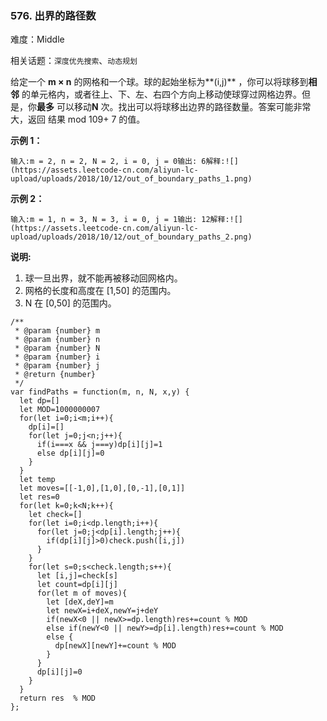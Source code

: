 ### 576. 出界的路径数

难度：Middle

相关话题：`深度优先搜索`、`动态规划`

给定一个 **m &times; n** 的网格和一个球。球的起始坐标为**(i,j)** ，你可以将球移到**相邻** 的单元格内，或者往上、下、左、右四个方向上移动使球穿过网格边界。但是，你**最多** 可以移动**N** 次。找出可以将球移出边界的路径数量。答案可能非常大，返回 结果 mod 109+ 7 的值。



**示例 1：** 

```
输入:m = 2, n = 2, N = 2, i = 0, j = 0输出: 6解释:![](https://assets.leetcode-cn.com/aliyun-lc-upload/uploads/2018/10/12/out_of_boundary_paths_1.png)
```
**示例 2：** 

```
输入:m = 1, n = 3, N = 3, i = 0, j = 1输出: 12解释:![](https://assets.leetcode-cn.com/aliyun-lc-upload/uploads/2018/10/12/out_of_boundary_paths_2.png)
```


**说明:** 

1. 球一旦出界，就不能再被移动回网格内。
2. 网格的长度和高度在 [1,50] 的范围内。
3. N 在 [0,50] 的范围内。


```
/**
 * @param {number} m
 * @param {number} n
 * @param {number} N
 * @param {number} i
 * @param {number} j
 * @return {number}
 */
var findPaths = function(m, n, N, x,y) {
  let dp=[]
  let MOD=1000000007
  for(let i=0;i<m;i++){
    dp[i]=[]
    for(let j=0;j<n;j++){
      if(i===x && j===y)dp[i][j]=1
      else dp[i][j]=0
    }
  }
  let temp
  let moves=[[-1,0],[1,0],[0,-1],[0,1]]
  let res=0
  for(let k=0;k<N;k++){
    let check=[]
    for(let i=0;i<dp.length;i++){
      for(let j=0;j<dp[i].length;j++){
        if(dp[i][j]>0)check.push([i,j])
      }
    }
    for(let s=0;s<check.length;s++){
      let [i,j]=check[s]
      let count=dp[i][j]
      for(let m of moves){
        let [deX,deY]=m
        let newX=i+deX,newY=j+deY
        if(newX<0 || newX>=dp.length)res+=count % MOD
        else if(newY<0 || newY>=dp[i].length)res+=count % MOD
        else {
          dp[newX][newY]+=count % MOD
        }
      }
      dp[i][j]=0
    }
  }
  return res  % MOD
};
```

